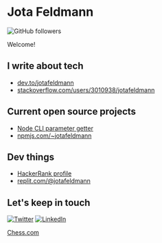 # Jota Feldmann

![GitHub followers](https://img.shields.io/github/followers/jotafeldmann?style=social)

Welcome!

## I write about tech

- [dev.to/jotafeldmann](https://dev.to/jotafeldmann)
- [stackoverflow.com/users/3010938/jotafeldmann](https://stackoverflow.com/users/3010938/jotafeldmann)

## Current open source projects

- [Node CLI parameter getter](https://www.npmjs.com/package/cli-parameter-getter)
- [npmjs.com/~jotafeldmann](https://www.npmjs.com/~jotafeldmann)

## Dev things

- [HackerRank profile](https://www.hackerrank.com/profile/jotafeldmann)
- [replit.com/@jotafeldmann](https://replit.com/@jotafeldmann)

## Let's keep in touch  
[![Twitter](https://img.shields.io/badge/twitter-%231DA1F2.svg?&style=for-the-badge&logo=twitter&logoColor=white)](https://twitter.com/jota__feldmann)
[![LinkedIn](https://img.shields.io/badge/linkedin-%230077B5.svg?&style=for-the-badge&logo=linkedin&logoColor=white)](https://www.linkedin.com/in/jotafeldmann)

[Chess.com](https://www.chess.com/member/jotafeldmann)

